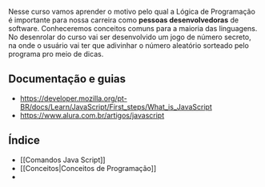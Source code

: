 Nesse curso vamos aprender o motivo pelo qual a Lógica de Programação é importante para nossa carreira como **pessoas desenvolvedoras** de software. Conheceremos conceitos comuns para a maioria das linguagens.
No desenrolar do curso vai ser desenvolvido um jogo de número secreto, na onde o usuário vai ter que adivinhar o número aleatório sorteado pelo programa pro meio de dicas.

## Documentação e guias
- https://developer.mozilla.org/pt-BR/docs/Learn/JavaScript/First_steps/What_is_JavaScript
- https://www.alura.com.br/artigos/javascript

## Índice
- [[Comandos Java Script]]
- [[Conceitos|Conceitos de Programação]]
- 